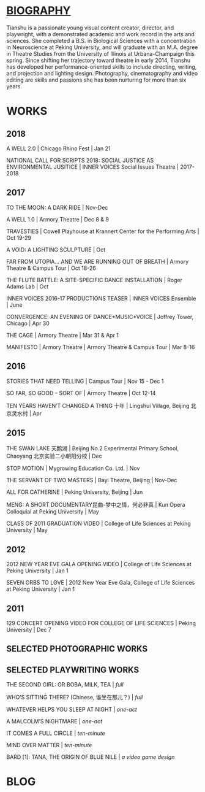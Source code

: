 # [BIOGRAPHY](https://tianshu-z.github.io/BIOGRAPHY/)
Tianshu is a passionate young visual content creator, director, and playwright, with a demonstrated academic and work record in the arts and sciences. She completed a B.S. in Biological Sciences with a concentration in Neuroscience at Peking University, and will graduate with an M.A. degree in Theatre Studies from the University of Illinois at Urbana-Champaign this spring. Since shifting her trajectory toward theatre in early 2014, Tianshu has developed her performance-oriented skills to include directing, writing, and projection and lighting design. Photography, cinematography and video editing are skills and passions she has been nurturing for more than six years.




# WORKS
## 2018
<p>A WELL 2.0 | Chicago Rhino Fest | Jan 21</p>
<p>NATIONAL CALL FOR SCRIPTS 2018: SOCIAL JUSTICE AS ENVIRONMENTAL JUSITICE | INNER VOICES Social Issues Theatre | 2017-2018</p>

## 2017
<p>TO THE MOON: A DARK RIDE | Nov-Dec</p>
<p>A WELL 1.0 | Armory Theatre | Dec 8 & 9</p>
<p>TRAVESTIES | Cowell Playhouse at Krannert Center for the Performing Arts | Oct 19-29</p>
<p>A VOID: A LIGHTING SCULPTURE | Oct</p>
<p>FAR FROM UTOPIA... AND WE ARE RUNNING OUT OF BREATH | Armory Theatre & Campus Tour | Oct 18-26</p>
<p>THE FLUTE BATTLE: A SITE-SPECIFIC DANCE INSTALLATION | Roger Adams Lab | Oct</p>
<p>INNER VOICES 2016-17 PRODUCTIONS TEASER | INNER VOICES Ensemble | June</p>
<p>CONVERGENCE: AN EVENING OF DANCE*MUSIC*VOICE | Joffrey Tower, Chicago | Apr 30</p>
<p>THE CAGE | Armory Theatre | Mar 31 & Apr 1</p>
<p>MANIFESTO | Armory Theatre | Armory Theatre & Campus Tour | Mar 8-16</p>

## 2016
<p>STORIES THAT NEED TELLING | Campus Tour | Nov 15 - Dec 1</p>
<p>SO FAR, SO GOOD – SORT OF | Armory Theatre | Oct 12-14</p>
<p>TEN YEARS HAVEN’T CHANGED A THING 十年 | Lingshui Village, Beijing 北京灵水村 | Apr</p>

## 2015
<p>THE SWAN LAKE 天鹅湖 | Beijing No.2 Experimental Primary School, Chaoyang 北京实验二小朝阳分校 | Dec</p>
<p>STOP MOTION | Mygrowing Education Co. Ltd. | Nov</p>
<p>THE SERVANT OF TWO MASTERS | Bayi Theatre, Beijing | Nov-Dec</p>
<p>ALL FOR CATHERINE | Peking University, Beijing | Jun</p>
<p>MENG: A SHORT DOCUMENTARY昆曲-梦中之情，何必非真 | Kun Opera Colloquial at Peking University | May</p>
<p>CLASS OF 2011 GRADUATION VIDEO | College of Life Sciences at Peking University | May</p>

## 2012
<p>2012 NEW YEAR EVE GALA OPENING VIDEO | College of Life Sciences at Peking University | Jan 1</p>
<p>SEVEN ORBS TO LOVE | 2012 New Year Eve Gala, College of Life Sciences at Peking University | Jan 1</p>

## 2011
<p>129 CONCERT OPENING VIDEO FOR COLLEGE OF LIFE SCIENCES | Peking University | Dec 7</p>

## SELECTED PHOTOGRAPHIC WORKS
## SELECTED PLAYWRITING WORKS
<p>THE SECOND GIRL: OR BOBA, MILK, TEA | <em>full</em></p>
<p>WHO’S SITTING THERE? (Chinese, 谁坐在那儿？) | <em>full</em></p>
<p>WHATEVER HELPS YOU SLEEP AT NIGHT | <em>one-act</em></p>
<p>A MALCOLM’S NIGHTMARE | <em>one-act</em></p>
<p>IT COMES A FULL CIRCLE | <em>ten-minute</em></p>
<p>MIND OVER MATTER | <em>ten-minute</em></p>
<p>BARD [1]: TANA, THE ORIGIN OF BLUE NILE | <em>a video game design</em></p>

# BLOG

